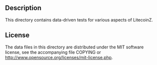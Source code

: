 Description
------------

This directory contains data-driven tests for various aspects of LitecoinZ.

License
--------

The data files in this directory are distributed under the MIT software
license, see the accompanying file COPYING or
http://www.opensource.org/licenses/mit-license.php.

